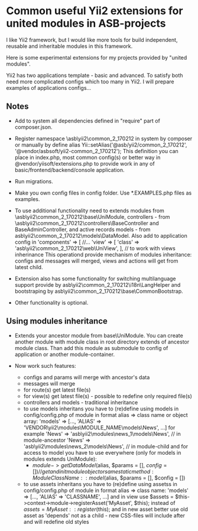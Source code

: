 
Common useful Yii2 extensions for united modules in ASB-projects
================================================================

I like Yii2 framework, but I would like more tools
for build independent, reusable and inheritable modules in this framework.

Here is some experimental extensions for my projects provided by "united modules".

Yii2 has two applications template - basic and advanced.
To satisfy both need more complicated configs which too many in Yii2.
I will prepare examples of applications configs...

Notes
-----
* Add to system all dependencies defined in "require" part of composer.json.

* Register namespace \asb\yii2\common_2_170212 in system by composer or manually by define alias
  Yii::setAlias('@asb/yii2/common_2_170212', '@vendor/asbsoft/yii2-common_2_170212');
  This definition you can place in index.php, most common config(s)
  or better way in @vendor/yiisoft/extensions.php to provide work
  in any of basic/frontend/backend/console application.

* Run migrations.

* Make you own config files in config folder.
  Use *.EXAMPLES.php files as examples.

* To use additional functionality need to extends modules from \asb\yii2\common_2_170212\base\UniModule,
  controllers - from \asb\yii2\common_2_170212\controllers\BaseController and BaseAdminController,
  and active records models - from asb\yii2\common_2_170212\models\DataModel.
  Also add to application config in 'components' => [ //...
      'view' => [
          'class' => 'asb\yii2\common_2_170212\web\UniView',
      ], // to work with views inherinance
  This operationd provide mechanism of modules inheritance:
  configs and messages will merged, views and actions will get from latest child.

* Extension also has some functionality for switching multilanguage support provide by
  asb\yii2\common_2_170212\i18n\LangHelper and bootstraping by asb\yii2\common_2_170212\base\CommonBootstrap.

* Other functionality is optional.

Using modules inheritance
-------------------------
* Extends your ancestor module from base\UniModule.
  You can create another module with module class in root directory extends of ancestor module class.
  Than add this module as submodule to config of application or another module-container.

* Now work such features:
  - configs and params will merge with ancestor's data
  - messages will merge
  - for route(s) get latest file(s) 
  - for view(s) get latest file(s) - possible to redefine only required file(s)
  - controllers and models - traditional inheritance
  - to use models inheritans you have to (re)define using models in config/config.php of module
    in format alias => class name or object array:
      'models' => [..., 'ALIAS' => 'VENDOR\yii2\modules\MODULE_NAME\models\News', ...]
    for example
      'News' => 'asb\yii2\modules\news_1\models\News', // in module-ancestor
      'News' => 'asb\yii2\modules\news_2\models\News', // in module-child
    and for access to model you have to use everywhere (only for models in modules extends UniModule):
    - $module->getDataModel($alias, $params = [], $config = []) // get and init module object
      or same static method: ModuleClassName::model($alias, $params = [], $config = [])
  - to use assets inheritans you have to (re)define using assetss in config/config.php of module
    in format alias => class name:
      'models' => [..., 'ALIAS' => 'CLASSNAME', ...]
    and in view use $assets = $this->context->module->registerAsset('MyAsset', $this);
    instead of $assets = MyAsset::register($this);
    and in new asset better use old asset as 'depends' not as a child -
    new CSS-files will include after and will redefine old styles

